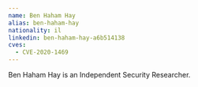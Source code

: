 ```yaml
---
name: Ben Haham Hay
alias: ben-haham-hay
nationality: il
linkedin: ben-haham-hay-a6b514138
cves:
  - CVE-2020-1469
---
```

Ben Haham Hay is an Independent Security Researcher.